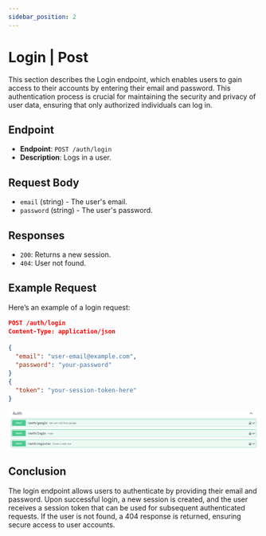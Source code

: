 ```yaml
---
sidebar_position: 2
---
```


# Login | Post

This section describes the Login endpoint, which enables users to gain access to their accounts by entering their email and password. This authentication process is crucial for maintaining the security and privacy of user data, ensuring that only authorized individuals can log in.

## Endpoint
- **Endpoint**: `POST /auth/login`
- **Description**: Logs in a user.

## Request Body
- `email` (string) - The user's email.
- `password` (string) - The user's password.

## Responses
- `200`: Returns a new session.
- `404`: User not found.

## Example Request
Here’s an example of a login request:
```json
POST /auth/login
Content-Type: application/json

{
  "email": "user-email@example.com",
  "password": "your-password"
}
{
  "token": "your-session-token-here"
}
```
![Schema endpoint](/img/endpoint/auth.png)

## Conclusion
The login endpoint allows users to authenticate by providing their email and password. Upon successful login, a new session is created, and the user receives a session token that can be used for subsequent authenticated requests. If the user is not found, a 404 response is returned, ensuring secure access to user accounts.
